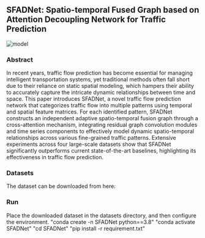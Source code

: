 ## SFADNet: Spatio-temporal Fused Graph based on Attention Decoupling Network for Traffic Prediction
![model](https://github.com/user-attachments/assets/4cb52d33-7ef6-47c2-8c17-5df6fa640899)
### Abstract
In recent years, traffic flow prediction has become essential for managing intelligent transportation systems, yet traditional methods often fall short due to their reliance on static spatial modeling, which hampers their ability to accurately capture the intricate dynamic relationships between time and space. This paper introduces SFADNet, a novel traffic flow prediction network that categorizes traffic flow into multiple patterns using temporal and spatial feature matrices. For each identified pattern, SFADNet constructs an independent adaptive spatio-temporal fusion graph through a cross-attention mechanism, integrating residual graph convolution modules and time series components to effectively model dynamic spatio-temporal relationships across various fine-grained traffic patterns. Extensive experiments across four large-scale datasets show that SFADNet significantly outperforms current state-of-the-art baselines, highlighting its effectiveness in traffic flow prediction.
### Datasets
The dataset can be downloaded from here: 
### Run
Place the downloaded dataset in the datasets directory, and then configure the environment.
"conda create -n SFADNet python==3.8"
"conda activate SFADNet"
"cd SFADNet"
"pip install -r requirement.txt"
